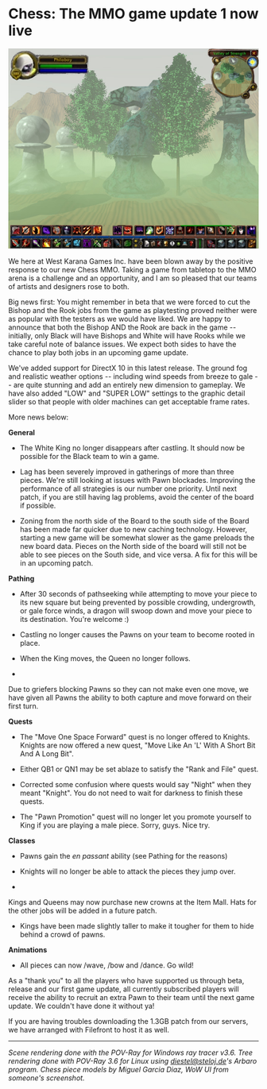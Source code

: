 # Chess: The MMO game update 1 now live

![](../uploads/2008/12/chessmmo.jpg "chessmmo")

We here at West Karana Games Inc. have been blown away by the positive response to our new Chess MMO. Taking a game from tabletop to the MMO arena is a challenge and an opportunity, and I am so pleased that our teams of artists and designers rose to both.

Big news first: You might remember in beta that we were forced to cut the Bishop and the Rook jobs from the game as playtesting proved neither were as popular with the testers as we would have liked. We are happy to announce that both the Bishop AND the Rook are back in the game -- initially, only Black will have Bishops and White will have Rooks while we take careful note of balance issues. We expect both sides to have the chance to play both jobs in an upcoming game update.

We've added support for DirectX 10 in this latest release. The ground fog and realistic weather options -- including wind speeds from breeze to gale -- are quite stunning and add an entirely new dimension to gameplay. We have also added "LOW" and "SUPER LOW" settings to the graphic detail slider so that people with older machines can get acceptable frame rates.

More news below:

**General**

 * The White King no longer disappears after castling. It should now be possible for the Black team to win a game.


 * Lag has been severely improved in gatherings of more than three pieces. We're still looking at issues with Pawn blockades. Improving the performance of all strategies is our number one priority. Until next patch, if you are still having lag problems, avoid the center of the board if possible.


 * Zoning from the north side of the Board to the south side of the Board has been made far quicker due to new caching technology. However, starting a new game will be somewhat slower as the game preloads the new board data. Pieces on the North side of the board will still not be able to see pieces on the South side, and vice versa. A fix for this will be in an upcoming patch.



**Pathing**

 * After 30 seconds of pathseeking while attempting to move your piece to its new square but being prevented by possible crowding, undergrowth, or gale force winds, a dragon will swoop down and move your piece to its destination. You're welcome :)

 * Castling no longer causes the Pawns on your team to become rooted in place.


 * When the King moves, the Queen no longer follows.

 * 
Due to griefers blocking Pawns so they can not make even one move, we have given all Pawns the ability to both capture and move forward on their first turn.



**Quests**

 * The "Move One Space Forward" quest is no longer offered to Knights. Knights are now offered a new quest, "Move Like An 'L' With A Short Bit And A Long Bit".


 * Either QB1 or QN1 may be set ablaze to satisfy the "Rank and File" quest.


 * Corrected some confusion where quests would say "Night" when they meant "Knight". You do not need to wait for darkness to finish these quests.


 * The "Pawn Promotion" quest will no longer let you promote yourself to King if you are playing a male piece. Sorry, guys. Nice try.



**Classes**

 * Pawns gain the *en passant* ability (see Pathing for the reasons)


 * Knights will no longer be able to attack the pieces they jump over.

 * 
Kings and Queens may now purchase new crowns at the Item Mall. Hats for the other jobs will be added in a future patch.


 * Kings have been made slightly taller to make it tougher for them to hide behind a crowd of pawns.




**Animations**

 * All pieces can now /wave, /bow and /dance. Go wild!




As a "thank you" to all the players who have supported us through beta, release and our first game update, all currently subscribed players will receive the ability to recruit an extra Pawn to their team until the next game update. We couldn't have done it without ya!

If you are having troubles downloading the 1.3GB patch from our servers, we have arranged with Filefront to host it as well.

---

*Scene rendering done with the POV-Ray for Windows ray tracer v3.6. Tree rendering done with POV-Ray 3.6 for Linux using diestel@steloj.de's Arbaro program. Chess piece models by Miguel Garcia Diaz, WoW UI from someone's screenshot.*
